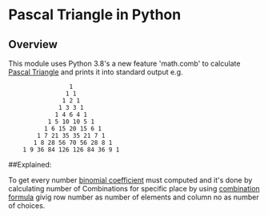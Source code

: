# Pascal Triangle in Python

## Overview

This module uses Python 3.8's a new feature 'math.comb'
to calculate [Pascal Triangle](https://en.wikipedia.org/wiki/Pascal%27s_triangle) 
and prints it into standard output e.g.

                     1
                    1 1
                   1 2 1
                  1 3 3 1
                 1 4 6 4 1
               1 5 10 10 5 1
              1 6 15 20 15 6 1
            1 7 21 35 35 21 7 1
           1 8 28 56 70 56 28 8 1
        1 9 36 84 126 126 84 36 9 1



##Explained: 

To get every number [binomial coefficient](https://en.wikipedia.org/wiki/Binomial_coefficient) must computed and 
it's done by calculating number of Combinations for specific place
by using [combination formula](https://en.wikipedia.org/wiki/Combination)
givig row number as number of elements and column no as number of choices.
